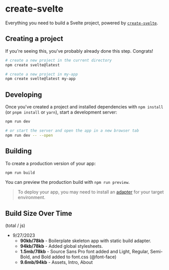 # create-svelte

Everything you need to build a Svelte project, powered by [`create-svelte`](https://github.com/sveltejs/kit/tree/master/packages/create-svelte).

## Creating a project

If you're seeing this, you've probably already done this step. Congrats!

```bash
# create a new project in the current directory
npm create svelte@latest

# create a new project in my-app
npm create svelte@latest my-app
```

## Developing

Once you've created a project and installed dependencies with `npm install` (or `pnpm install` or `yarn`), start a development server:

```bash
npm run dev

# or start the server and open the app in a new browser tab
npm run dev -- --open
```

## Building

To create a production version of your app:

```bash
npm run build
```

You can preview the production build with `npm run preview`.

> To deploy your app, you may need to install an [adapter](https://kit.svelte.dev/docs/adapters) for your target environment.


## Build Size Over Time
(total / js)
- 9/27/2023
  - **90kb/78kb** - Boilerplate skeleton app with static build adapter.
  - **94kb/78kb** - Added global stylesheets.
  - **1.5mb/78kb** - Source Sans Pro font added and Light, Regular, Semi-Bold, and Bold added to font.css (@font-face)
  - **9.6mb/94kb** - Assets, Intro, About
  
